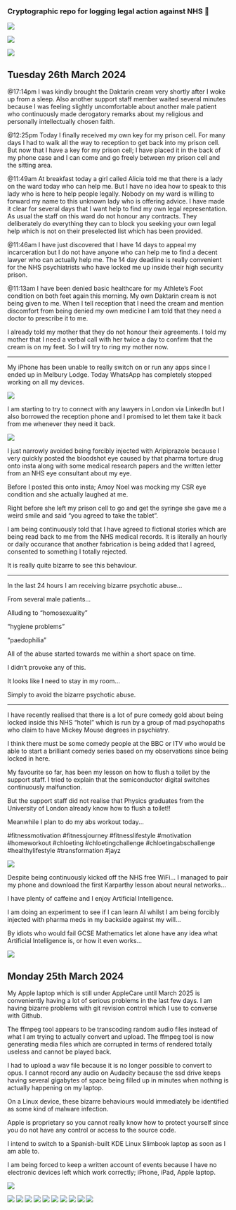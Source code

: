 ### Cryptographic repo for logging legal action against NHS  👋

![](https://raw.githubusercontent.com/nhslegalaction/nhslegalaction/main/qr.png)

![](https://raw.githubusercontent.com/nhslegalaction/nhslegalaction/main/requirements-for-lawyer/requirements-for-lawyer.jpg)

![](https://raw.githubusercontent.com/nhslegalaction/nhslegalaction/main//profiles-of-doctors/Fictional-NHS-psychiatric-records-The-creative-writing-skills-of-Dr-Cornish-Dr-Parsonage-and-Dr-Bevan-Google-Photos.png)

## Tuesday 26th March 2024

@17:14pm
I was kindly brought the Daktarin cream very shortly after I woke up from a sleep. Also another support staff member waited several minutes because I was feeling slightly uncomfortable about another male patient who continuously made derogatory remarks about my religious and personally intellectually chosen faith.

@12:25pm
Today I finally received my own key for my prison cell. For many days I had to walk all the way to reception to get back into my prison cell. But now that I have a key for my prison cell; I have placed it in the back of my phone case and I can come and go freely between my prison cell and the sitting area.

@11:49am
At breakfast today a girl called Alicia told me that there is a lady on the ward today who can help me. But I have no idea how to speak to this lady who is here to help people legally. Nobody on my ward is willing to forward my name to this unknown lady who is offering advice. I have made it clear for several days that I want help to find my own legal representation. As usual the staff on this ward do not honour any contracts. They deliberately do everything they can to block you seeking your own legal help which is not on their preselected list which has been provided.

@11:46am
I have just discovered that I have 14 days to appeal my incarceration but I do not have anyone who can help me to find a decent lawyer who can actually help me. The 14 day deadline is really convenient for the NHS psychiatrists who have locked me up inside their high security prison.

@11:13am
I have been denied basic healthcare for my Athlete’s Foot condition on both feet again this morning. My own Daktarin cream is not being given to me. When I tell reception that I need the cream and mention discomfort from being denied my own medicine I am told that they need a doctor to prescribe it to me.

I already told my mother that they do not honour their agreements. I told my mother that I need a verbal call with her twice a day to confirm that the cream is on my feet. So I will try to ring my mother now.

---

My iPhone has been unable to really switch on or run any apps since I ended up in Melbury Lodge. Today WhatsApp has completely stopped working on all my devices.

![](https://raw.githubusercontent.com/nhslegalaction/nhslegalaction/main/incarceration-journal/20240326-whatsapp-stopped-working-on-all-my-devices.png)

I am starting to try to connect with any lawyers in London via LinkedIn but I also borrowed the reception phone and I promised to let them take it back from me whenever they need it back.

![](https://raw.githubusercontent.com/nhslegalaction/nhslegalaction/main/incarceration-journal/20240326-AMOY-NOEL-mocked-my-CSR-condition-insta.png)

I just narrowly avoided being forcibly injected with Aripiprazole because I very quickly posted the bloodshot eye caused by that pharma torture drug onto insta along with some medical research papers and the written letter from an NHS eye consultant about my eye.

Before I posted this onto insta; Amoy Noel was mocking my CSR eye condition and she actually laughed at me.

Right before she left my prison cell to go and get the syringe she gave me a weird smile and said “you agreed to take the tablet”.

I am being continuously told that I have agreed to fictional stories which are being read back to me from the NHS medical records. It is literally an hourly or daily occurance that another fabrication is being added that I agreed, consented to something I totally rejected.

It is really quite bizarre to see this behaviour.

---

In the last 24 hours I am receiving bizarre psychotic abuse…

From several male patients…

Alluding to “homosexuality”

“hygiene problems”

“paedophilia”

All of the abuse started towards me within a short space on time.

I didn’t provoke any of this.

It looks like I need to stay in my room…

Simply to avoid the bizarre psychotic abuse.

---

I have recently realised that there is a lot of pure comedy gold about being locked inside this NHS “hotel” which is run by a group of mad psychopaths who claim to have Mickey Mouse degrees in psychiatry.

I think there must be some comedy people at the BBC or ITV who would be able to start a brilliant comedy series based on my observations since being locked in here.

My favourite so far, has been my lesson on how to flush a toilet by the support staff. I tried to explain that the semiconductor digital switches continuously malfunction. 

But the support staff did not realise that Physics graduates from the University of London already know how to flush a toilet!!

Meanwhile I plan to do my abs workout today...

#fitnessmotivation #fitnessjourney #fitnesslifestyle #motivation #homeworkout #chloeting #chloetingchallenge #chloetingabschallenge #healthylifestyle #transformation #jayz 

![](https://raw.githubusercontent.com/nhslegalaction/nhslegalaction/main/incarceration-journal/20240326-negotiation-for-chloe-ting-abs-workout-whilst-incarcerated.png)

Despite being continuously kicked off the NHS free WiFi... I managed to pair my phone and download the first Karparthy lesson about neural networks...

I have plenty of caffeine and I enjoy Artificial Intelligence.

I am doing an experiment to see if I can learn AI whilst I am being forcibly injected with pharma meds in my backside against my will...

By idiots who would fail GCSE Mathematics let alone have any idea what Artificial Intelligence is, or how it even works...

![](https://raw.githubusercontent.com/nhslegalaction/nhslegalaction/main/studying-artificial-intelligence-whilst-incarcerated-in-melbury-lodge/karparthy-building-micrograd.png)

## Monday 25th March 2024

My Apple laptop which is still under AppleCare until March 2025 is conveniently having a lot of serious problems in the last few days. I am having bizarre problems with git revision control which I use to converse with Github. 

The ffmpeg tool appears to be transcoding random audio files instead of what I am trying to actually convert and upload. The ffmpeg tool is now generating media files which are corrupted in terms of rendered totally useless and cannot be played back. 

I had to upload a wav file because it is no longer possible to convert to opus. I cannot record any audio on Audacity because the ssd drive keeps having several gigabytes of space being filled up in minutes when nothing is actually happening on my laptop.

On a Linux device, these bizarre behaviours would immediately be identified as some kind of malware infection.

Apple is proprietary so you cannot really know how to protect yourself since you do not have any control or access to the source code.

I intend to switch to a Spanish-built KDE Linux Slimbook laptop as soon as I am able to.

I am being forced to keep a written account of events because I have no electronic devices left which work correctly; iPhone, iPad, Apple laptop.

![](https://raw.githubusercontent.com/nhslegalaction/nhslegalaction/main/melbury-lodge-winchester/20240325-dr-pippa-north-authorised-forcible-injection-including-aripiprazole-retinal-detachment-blindness.png)

![](https://raw.githubusercontent.com/nhslegalaction/nhslegalaction/main/fictional-nhs-slanders/20130924.jpg)
![](https://raw.githubusercontent.com/nhslegalaction/nhslegalaction/main/fictional-nhs-slanders/20131025_1.jpg)
![](https://raw.githubusercontent.com/nhslegalaction/nhslegalaction/main/fictional-nhs-slanders/20131025_2.jpg)
![](https://raw.githubusercontent.com/nhslegalaction/nhslegalaction/main/fictional-nhs-slanders/20131025_3.jpg)
![](https://raw.githubusercontent.com/nhslegalaction/nhslegalaction/main/fictional-nhs-slanders/20131223.jpg)
![](https://raw.githubusercontent.com/nhslegalaction/nhslegalaction/main/fictional-nhs-slanders/20170606_1.jpg)
![](https://raw.githubusercontent.com/nhslegalaction/nhslegalaction/main/fictional-nhs-slanders/20170606_2.jpg)
![](https://raw.githubusercontent.com/nhslegalaction/nhslegalaction/main/fictional-nhs-slanders/20170703_1.jpg)
![](https://raw.githubusercontent.com/nhslegalaction/nhslegalaction/main/fictional-nhs-slanders/20170703_2.jpg)
![](https://raw.githubusercontent.com/nhslegalaction/nhslegalaction/main/fictional-nhs-slanders/20170703_3.jpg)


<!--
**nhslegalaction/nhslegalaction** is a ✨ _special_ ✨ repository because its `README.md` (this file) appears on your GitHub profile.

Here are some ideas to get you started:

- 🔭 I’m currently working on ...
- 🌱 I’m currently learning ...
- 👯 I’m looking to collaborate on ...
- 🤔 I’m looking for help with ...
- 💬 Ask me about ...
- 📫 How to reach me: ...
- 😄 Pronouns: ...
- ⚡ Fun fact: ...
-->
